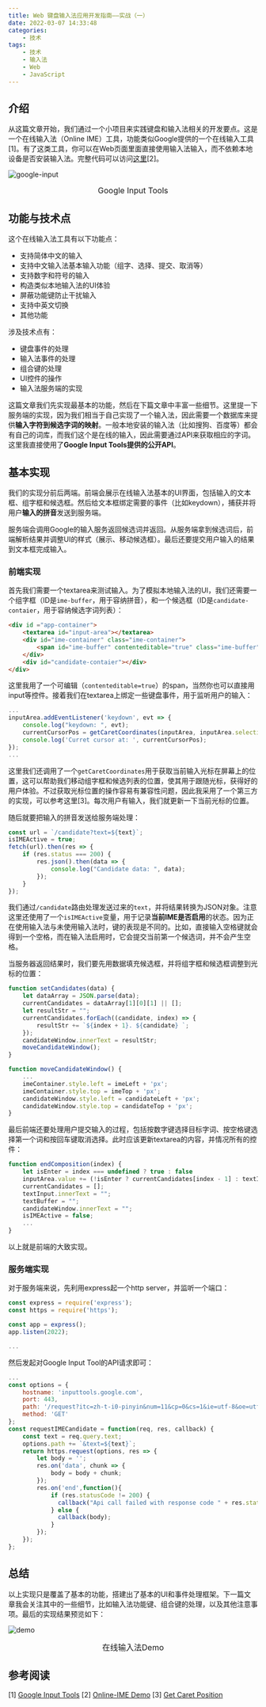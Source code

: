 ```yaml
---
title: Web 键盘输入法应用开发指南——实战（一）
date: 2022-03-07 14:33:48
categories:
    - 技术
tags: 
    - 技术
    - 输入法
    - Web
    - JavaScript
---
```

## 介绍
从这篇文章开始，我们通过一个小项目来实践键盘和输入法相关的开发要点。这是一个在线输入法（Online IME）工具，功能类似Google提供的一个在线输入工具[1]。有了这类工具，你可以在Web页面里面直接使用输入法输入，而不依赖本地设备是否安装输入法。完整代码可以访问[这里](https://github.com/jtzcode/online-ime)[2]。

![google-input](google-input.png)
<center><div style="font-size:16px;">Google Input Tools</div></center>

<!--more-->
## 功能与技术点
这个在线输入法工具有以下功能点：
- 支持简体中文的输入
- 支持中文输入法基本输入功能（组字、选择、提交、取消等）
- 支持数字和符号的输入
- 构造类似本地输入法的UI体验
- 屏蔽功能键防止干扰输入
- 支持中英文切换
- 其他功能

涉及技术点有：
- 键盘事件的处理
- 输入法事件的处理
- 组合键的处理
- UI控件的操作
- 输入法服务端的实现

这篇文章我们先实现最基本的功能，然后在下篇文章中丰富一些细节。这里提一下服务端的实现，因为我们相当于自己实现了一个输入法，因此需要一个数据库来提供**输入字符到候选字词的映射**。一般本地安装的输入法（比如搜狗、百度等）都会有自己的词库，而我们这个是在线的输入，因此需要通过API来获取相应的字词。这里我直接使用了**Google Input Tools提供的公开API**。

## 基本实现
我们的实现分前后两端。前端会展示在线输入法基本的UI界面，包括输入的文本框、组字框和候选框。然后给文本框绑定需要的事件（比如keydown），捕获并将用户**输入的拼音**发送到服务端。

服务端会调用Google的输入服务返回候选词并返回。从服务端拿到候选词后，前端解析结果并调整UI的样式（展示、移动候选框）。最后还要提交用户输入的结果到文本框完成输入。

### 前端实现
首先我们需要一个textarea来测试输入。为了模拟本地输入法的UI，我们还需要一个组字框（ID是`ime-buffer`，用于容纳拼音），和一个候选框（ID是`candidate-contaier`，用于容纳候选字词列表）：
```html
<div id ="app-container">
    <textarea id="input-area"></textarea>
    <div id="ime-container" class="ime-container">
        <span id="ime-buffer" contenteditable="true" class="ime-buffer" spellcheck="false" tabindex="0"></span>
    </div>
    <div id="candidate-contaier"></div>
</div>
```
这里我用了一个可编辑（`contenteditable=true`）的span，当然你也可以直接用input等控件。接着我们在textarea上绑定一些键盘事件，用于监听用户的输入：
```javascript
...
inputArea.addEventListener('keydown', evt => {
    console.log("keydown: ", evt);
    currentCursorPos = getCaretCoordinates(inputArea, inputArea.selectionEnd);
    console.log('Curret cursor at: ', currentCursorPos);      
});
...
```
这里我们还调用了一个`getCaretCoordinates`用于获取当前输入光标在屏幕上的位置，这可以帮助我们移动组字框和候选列表的位置，使其用于跟随光标，获得好的用户体验。不过获取光标位置的操作容易有兼容性问题，因此我采用了一个第三方的实现，可以参考这里[3]。每次用户有输入，我们就更新一下当前光标的位置。

随后就要把输入的拼音发送给服务端处理：
```javascript
const url = `/candidate?text=${text}`;
isIMEActive = true;
fetch(url).then(res => {
    if (res.status === 200) {
        res.json().then(data => {
            console.log("Candidate data: ", data);
        });
    }
});
```
我们通过`/candidate`路由处理发送过来的`text`，并将结果转换为JSON对象。注意这里还使用了一个`isIMEActive`变量，用于记录**当前IME是否启用**的状态。因为正在使用输入法与未使用输入法时，键的表现是不同的。比如，直接输入空格键就会得到一个空格，而在输入法启用时，它会提交当前第一个候选词，并不会产生空格。

当服务器返回结果时，我们要先用数据填充候选框，并将组字框和候选框调整到光标的位置：
```javascript
function setCandidates(data) {
    let dataArray = JSON.parse(data);
    currentCandidates = dataArray[1][0][1] || [];
    let resultStr = "";
    currentCandidates.forEach((candidate, index) => {
        resultStr += `${index + 1}. ${candidate} `;
    });
    candidateWindow.innerText = resultStr;
    moveCandidateWindow();
}

function moveCandidateWindow() {
    ...
    imeContainer.style.left = imeLeft + 'px';
    imeContainer.style.top = imeTop + 'px';
    candidateWindow.style.left = candidateLeft + 'px';
    candidateWindow.style.top = candidateTop + 'px';
}
```
最后前端还要处理用户提交输入的过程，包括按数字键选择目标字词、按空格键选择第一个词和按回车键取消选择。此时应该更新textarea的内容，并情况所有的控件：
```javascript
function endComposition(index) {
    let isEnter = index === undefined ? true : false
    inputArea.value += (!isEnter ? currentCandidates[index - 1] : textInput.innerText);
    currentCandidates = [];
    textInput.innerText = "";
    textBuffer = "";
    candidateWindow.innerText = "";
    isIMEActive = false;
    ...
}
```
以上就是前端的大致实现。

### 服务端实现
对于服务端来说，先利用express起一个http server，并监听一个端口：
```javascript
const express = require('express');
const https = require('https');

const app = express();
app.listen(2022);

...
```

然后发起对Google Input Tool的API请求即可：
```javascript
...
const options = {
    hostname: 'inputtools.google.com',
    port: 443,
    path: '/request?itc=zh-t-i0-pinyin&num=11&cp=0&cs=1&ie=utf-8&oe=utf-8&app=demopage',
    method: 'GET'
};
const requestIMECandidate = function(req, res, callback) {
    const text = req.query.text;
    options.path += `&text=${text}`;
    return https.request(options, res => {
        let body = '';
        res.on('data', chunk => {
            body = body + chunk;
        });
        res.on('end',function(){
            if (res.statusCode != 200) {
              callback("Api call failed with response code " + res.statusCode);
            } else {
              callback(body);
            }
        });
    });
};
```
## 总结
以上实现只是覆盖了基本的功能，搭建出了基本的UI和事件处理框架。下一篇文章我会关注其中的一些细节，比如输入法功能键、组合键的处理，以及其他注意事项。最后的实现结果预览如下：

![demo](demo.png)
<center><div style="font-size:16px;">在线输入法Demo</div></center>

## 参考阅读
[1] [Google Input Tools](https://www.google.com/inputtools/try/)
[2] [Online-IME Demo](https://github.com/jtzcode/online-ime)
[3] [Get Caret Position](https://github.com/component/textarea-caret-position)